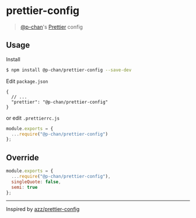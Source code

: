 # prettier-config

> [@p-chan](https://github.com/p-chan)'s [Prettier](https://prettier.io/) config

## Usage

Install

```bash
$ npm install @p-chan/prettier-config --save-dev
```

Edit `package.json`

```jsonc
{
  // ...
  "prettier": "@p-chan/prettier-config"
}
```

or edit `.prettierrc.js`

```js
module.exports = {
  ...require("@p-chan/prettier-config")
};
```

## Override

```js
module.exports = {
  ...require("@p-chan/prettier-config"),
  singleQuote: false,
  semi: true
};
```

---

Inspired by [azz/prettier-config](https://github.com/azz/prettier-config)
